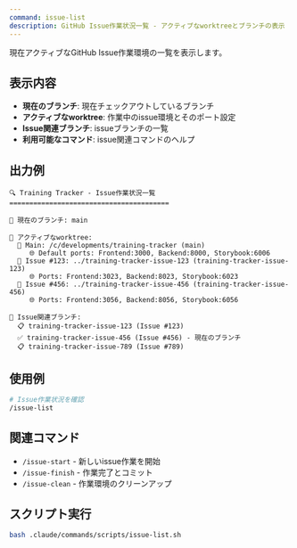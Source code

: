 ```yaml
---
command: issue-list
description: GitHub Issue作業状況一覧 - アクティブなworktreeとブランチの表示
---
```


現在アクティブなGitHub Issue作業環境の一覧を表示します。

## 表示内容

- **現在のブランチ**: 現在チェックアウトしているブランチ
- **アクティブなworktree**: 作業中のissue環境とそのポート設定
- **Issue関連ブランチ**: issueブランチの一覧
- **利用可能なコマンド**: issue関連コマンドのヘルプ

## 出力例

```
🔍 Training Tracker - Issue作業状況一覧
========================================

📍 現在のブランチ: main

🌿 アクティブなworktree:
  📂 Main: /c/developments/training-tracker (main)
     🌐 Default ports: Frontend:3000, Backend:8000, Storybook:6006
  🔧 Issue #123: ../training-tracker-issue-123 (training-tracker-issue-123)
     🌐 Ports: Frontend:3023, Backend:8023, Storybook:6023
  🔧 Issue #456: ../training-tracker-issue-456 (training-tracker-issue-456)
     🌐 Ports: Frontend:3056, Backend:8056, Storybook:6056

🌲 Issue関連ブランチ:
  📋 training-tracker-issue-123 (Issue #123)
  ✅ training-tracker-issue-456 (Issue #456) - 現在のブランチ
  📋 training-tracker-issue-789 (Issue #789)
```

## 使用例

```bash
# Issue作業状況を確認
/issue-list
```

## 関連コマンド

- `/issue-start` - 新しいissue作業を開始
- `/issue-finish` - 作業完了とコミット
- `/issue-clean` - 作業環境のクリーンアップ

## スクリプト実行

```bash
bash .claude/commands/scripts/issue-list.sh
```